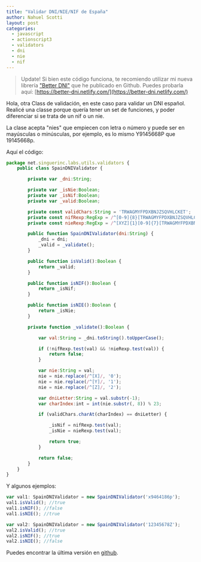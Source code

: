 ```yaml
---
title: "Validar DNI/NIE/NIF de España"
author: Nahuel Scotti
layout: post
categories:
  - javascript
  - actionscript3
  - validators
  - dni
  - nie
  - nif
---
```


> Update!
> Si bien este código funciona, te recomiendo utilizar mi nueva librería ["Better DNI"](https://github.com/singuerinc/better-dni/) que he publicado en Github.
> Puedes probarla aquí: [https://better-dni.netlify.com/](https://better-dni.netlify.com/)

Hola, otra Class de validaci&oacute;n, en este caso para validar un DNI espa&ntilde;ol.<br/>
Realic&eacute; una classe porque quer&iacute;a tener un set de funciones, y poder diferenciar si se trata de un nif o un nie.

La clase acepta "nies" que empiecen con letra o n&uacute;mero y puede ser en may&uacute;sculas o min&uacute;sculas, por ejemplo, es lo mismo Y9145668P que 19145668p.

Aqu&iacute; el c&oacute;digo:

```javascript
package net.singuerinc.labs.utils.validators {
    public class SpainDNIValidator {

        private var _dni:String;

        private var _isNie:Boolean;
        private var _isNif:Boolean;
        private var _valid:Boolean;

        private const validChars:String = 'TRWAGMYFPDXBNJZSQVHLCKET';
        private const nifRexp:RegExp = /^[0-9]{8}[TRWAGMYFPDXBNJZSQVHLCKET]{1}$/i;
        private const nieRexp:RegExp = /^[XYZ]{1}[0-9]{7}[TRWAGMYFPDXBNJZSQVHLCKET]{1}$/i;

        public function SpainDNIValidator(dni:String) {
            _dni = dni;
            _valid = _validate();
        }

        public function isValid():Boolean {
            return _valid;
        }

        public function isNIF():Boolean {
            return _isNif;
        }

        public function isNIE():Boolean {
            return _isNie;
        }

        private function _validate():Boolean {

            var val:String = _dni.toString().toUpperCase();

            if (!nifRexp.test(val) && !nieRexp.test(val)) {
                return false;
            }

            var nie:String = val;
            nie = nie.replace(/^[X]/, '0');
            nie = nie.replace(/^[Y]/, '1');
            nie = nie.replace(/^[Z]/, '2');

            var dniLetter:String = val.substr(-1);
            var charIndex:int = int(nie.substr(, 8)) % 23;

            if (validChars.charAt(charIndex) == dniLetter) {

                _isNif = nifRexp.test(val);
                _isNie = nieRexp.test(val);

                return true;
            }

            return false;
        }
    }
}
```

Y algunos ejemplos:

```javascript
var val1: SpainDNIValidator = new SpainDNIValidator('x9464186p');
val1.isValid(); //true
val1.isNIF(); //false
val1.isNIE(); //true

var val2: SpainDNIValidator = new SpainDNIValidator('12345678Z');
val2.isValid(); //true
val2.isNIF(); //true
val2.isNIE(); //false
```

[2]: https://github.com/singuerinc/singuerinc-blog/blob/master/src/net/singuerinc/labs/utils/validators/SpainDNIValidator.as

Puedes encontrar la &uacute;ltima versi&oacute;n en [github][2].

